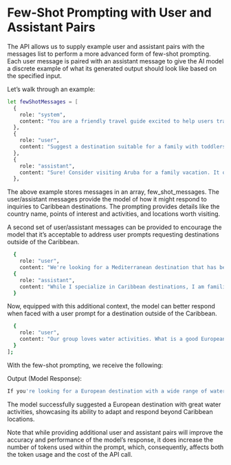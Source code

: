 <h1> Few-Shot Prompting with User and Assistant Pairs </h1>

The API allows us to supply example user and assistant pairs with the messages list to perform a more advanced form of few-shot prompting. Each user message is paired with an assistant message to give the AI model a discrete example of what its generated output should look like based on the specified input.

Let’s walk through an example:
```bash
let fewShotMessages = [
  {
    role: "system", 
    content: "You are a friendly travel guide excited to help users travel the Caribbean. Your responses should only include destinations that are in the Caribbean"
  },
  {
    role: "user", 
    content: "Suggest a destination suitable for a family with toddlers."
  }, 
  {
    role: "assistant", 
    content: "Sure! Consider visiting Aruba for a family vacation. It offers beautiful beaches, family-friendly resorts, and attractions like the Butterfly Farm and Arikok National Park that kids would enjoy."
  },
```

The above example stores messages in an array, few_shot_messages. The user/assistant messages provide the model of how it might respond to inquiries to Caribbean destinations. The prompting provides details like the country name, points of interest and activities, and locations worth visiting.

A second set of user/assistant messages can be provided to encourage the model that it’s acceptable to address user prompts requesting destinations outside of the Caribbean.

```bash
  {
    role: "user", 
    content: "We're looking for a Mediterranean destination that has beaches. Any suggestions?"}, 
  {
    role: "assistant", 
    content: "While I specialize in Caribbean destinations, I am familiar with a few Mediterranean destinations that have great beaches. Majorca for instance is right off the coast of Spain and has beautiful, pristine beaches."
  }
``` 


Now, equipped with this additional context, the model can better respond when faced with a user prompt for a destination outside of the Caribbean.

```bash
  {
    role: "user", 
    content: "Our group loves water activities. What is a good European destination?"
  }
]; 
``` 

With the few-shot prompting, we receive the following:

Output (Model Response):
```bash
If you're looking for a European destination with a wide range of water activities, I recommend the Algarve region in Portugal. With its stunning coastline, the Algarve offers excellent conditions for surfing, paddleboarding, kayaking, and boat excursions. Whether you're a beginner or an experienced water sports enthusiast, there's something for everyone in the Algarve. 
``` 

The model successfully suggested a European destination with great water activities, showcasing its ability to adapt and respond beyond Caribbean locations.

Note that while providing additional user and assistant pairs will improve the accuracy and performance of the model’s response, it does increase the number of tokens used within the prompt, which, consequently, affects both the token usage and the cost of the API call.
